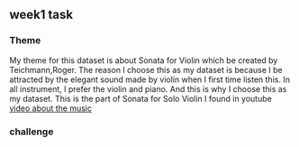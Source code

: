 ## week1 task
### Theme
 My theme for this dataset is about Sonata for Violin which be created by Teichmann,Roger. The reason I choose this as my dataset is because I be attracted by the elegant sound made by violin when I first time listen this. In all instrument, I prefer the violin and piano. And this is why I choose this as my dataset.
 This is the part of Sonata for Solo Violin I found in youtube [video about the music](https://youtu.be/PZoaEmxrsZQ?si=Lp2wSccpogeob-Rt)

### challenge
 
